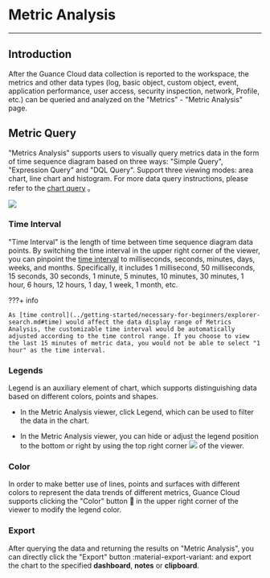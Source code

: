 # Metric Analysis
---

## Introduction

After the Guance Cloud data collection is reported to the workspace, the metrics and other data types (log, basic object, custom object, event, application performance, user access, security inspection, network, Profile, etc.) can be queried and analyzed on the "Metrics" - "Metric Analysis" page.

## Metric Query

"Metrics Analysis" supports users to visually query metrics data in the form of time sequence diagram based on three ways: "Simple Query", "Expression Query" and "DQL Query". Support three viewing modes: area chart, line chart and histogram. For more data query instructions, please refer to the [chart query](../scene/visual-chart/chart-query.md#query) 。

![](img/4.changelog_1.2.png)



### Time Interval

"Time Interval" is the length of time between time sequence diagram data points. By switching the time interval in the upper right corner of the viewer, you can pinpoint the [time interval](../scene/visual-chart/timeseries-chart.md#advanced-setting) to milliseconds, seconds, minutes, days, weeks, and months. Specifically, it includes 1 millisecond, 50 milliseconds, 15 seconds, 30 seconds, 1 minute, 5 minutes, 10 minutes, 30 minutes, 1 hour, 6 hours, 12 hours, 1 day, 1 week, 1 month, etc.

???+ info

    As [time control](../getting-started/necessary-for-beginners/explorer-search.md#time) would affect the data display range of Metrics Analysis, the customizable time interval would be automatically adjusted according to the time control range. If you choose to view the last 15 minutes of metric data, you would not be able to select "1 hour" as the time interval.




### Legends

Legend is an auxiliary element of chart, which supports distinguishing data based on different colors, points and shapes.

- In the Metric Analysis viewer, click Legend, which can be used to filter the data in the chart.

- In the Metric Analysis viewer, you can hide or adjust the legend position to the bottom or right by using the top right corner ![](img/icon1.png) of the viewer.



### Color

In order to make better use of lines, points and surfaces with different colors to represent the data trends of different metrics, Guance Cloud supports clicking the "Color" button :art: in the upper right corner of the viewer to modify the legend color.

### Export

After querying the data and returning the results on "Metric Analysis", you can directly click the "Export" button :material-export-variant: and export the chart to the specified **dashboard**, **notes** or **clipboard**.

